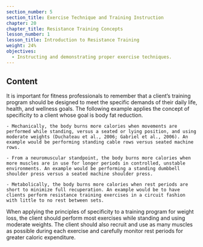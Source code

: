 ```yaml
---
section_number: 5
section_title: Exercise Technique and Training Instruction
chapter: 20
chapter_title: Resistance Training Concepts
lesson_number: 1
lesson_title: Introduction to Resistance Training
weight: 24%
objectives:
  - Instructing and demonstrating proper exercise techniques.
---
```


## Content
It is important for fitness professionals to remember that a client’s training program should be designed to meet the specific demands of their daily life, health, and wellness goals. The following example applies the concept of specificity to a client whose goal is body fat reduction.

	- Mechanically, the body burns more calories when movements are performed while standing, versus a seated or lying position, and using moderate weights (Duchateau et al., 2006; Gabriel et al., 2006). An example would be performing standing cable rows versus seated machine rows.

	- From a neuromuscular standpoint, the body burns more calories when more muscles are in use for longer periods in controlled, unstable environments. An example would be performing a standing dumbbell shoulder press versus a seated machine shoulder press.

	- Metabolically, the body burns more calories when rest periods are short to minimize full recuperation. An example would be to have clients perform resistance training exercises in a circuit fashion with little to no rest between sets.

When applying the principles of specificity to a training program for weight loss, the client should perform most exercises while standing and using moderate weights. The client should also recruit and use as many muscles as possible during each exercise and carefully monitor rest periods for greater caloric expenditure.